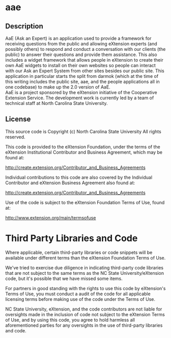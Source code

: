 # aae

## Description
AaE (Ask an Expert) is an application used to provide a framework for receiving questions from the public and allowing eXtension experts (and possibly others) to respond and conduct a conversation with our clients (the public) to answer their questions and provide them assistance. This also includes a widget framework that allows people in eXtension to create their own AaE widgets to install on their own websites so people can interact with our Ask an Expert System from other sites besides our public site. This application in particular starts the split from darmok (which at the time of this writing includes the public site, aae, and the people applications all in one codebase) to make up the 2.0 version of AaE.  
AaE is a project sponsored by the eXtension initiative of the Cooperative Extension Service. The development work is currently led by a team of technical staff at North Carolina State University.

## License

This source code is Copyright (c) North Carolina State University
All rights reserved.

This code is provided to the eXtension Foundation, under the terms of 
the eXtension Institutional Contributor and Business Agreement, which 
may be found at:

http://create.extension.org/Contributor_and_Business_Agreements

Individual contributions to this code are also covered by the Individual 
Contributor and eXtension Business Agreement also found at:

http://create.extension.org/Contributor_and_Business_Agreements

Use of the code is subject to the eXtension Foundation Terms of Use, found at:

http://www.extension.org/main/termsofuse

Third Party Libraries and Code
=============================

Where applicable, certain third-party libraries or code snippets will be available 
under different terms than the eXtension Foundation Terms of Use.

We've tried to exercise due diligence in indicating third-party code libraries that
are not subject to the same terms as the NC State University/eXtension code, but
it's possible that we have missed some items. 

For partners in good standing with the rights to use this code by eXtension's
Terms of Use, you must conduct a audit of the code for all applicable licensing
terms before making use of the code under the Terms of Use. 

NC State University, eXtension, and the code contributors are not liable for 
oversights made in the inclusion of code not subject to the eXtension Terms 
of Use, and by using this code, you agree to hold harmless all aforementioned
parties for any oversights in the use of third-party libraries and code.
